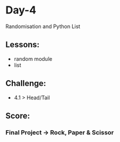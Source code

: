 # Day-4 
Randomisation and Python List

## Lessons:
- random module
- list

## Challenge:

- 4.1 > Head/Tail

## Score:

### Final Project -> Rock, Paper & Scissor
